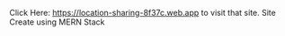 Click Here: https://location-sharing-8f37c.web.app to visit that site.
Site Create using MERN Stack
